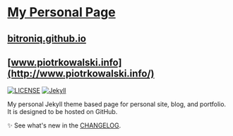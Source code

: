 # [My Personal Page](https://www.piotrkowalski.info/)
## [bitroniq.github.io](http://bitroniq.github.io)
## [www.piotrkowalski.info](http://www.piotrkowalski.info/)

[![LICENSE](https://img.shields.io/badge/license-MIT-lightgrey.svg)](https://raw.githubusercontent.com/mmistakes/minimal-mistakes/master/LICENSE)
[![Jekyll](https://img.shields.io/badge/jekyll-%3E%3D%203.6-blue.svg)](https://jekyllrb.com/)

My personal Jekyll theme based page for personal site, blog, and portfolio. It is designed to be hosted on GitHub.

:sparkles: See what's new in the [CHANGELOG](CHANGELOG.md).
